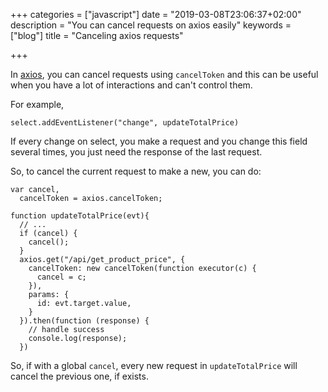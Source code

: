 +++
categories = ["javascript"]
date = "2019-03-08T23:06:37+02:00"
description = "You can cancel requests on axios easily"
keywords = ["blog"]
title = "Canceling axios requests"

+++

In [axios](https://github.com/axios/axios), you can cancel requests using `cancelToken`
and this can be useful when you have a lot of interactions and can't control them.

For example,

```
select.addEventListener("change", updateTotalPrice)
```

If every change on select, you make a request and you change this field several times,
you just need the response of the last request.

So, to cancel the current request to make a new, you can do:

```
var cancel,
  cancelToken = axios.cancelToken;

function updateTotalPrice(evt){
  // ... 
  if (cancel) {
    cancel();
  }
  axios.get("/api/get_product_price", {
    cancelToken: new cancelToken(function executor(c) {
      cancel = c;
    }),
    params: {
      id: evt.target.value,
    }
  }).then(function (response) {
    // handle success
    console.log(response);
  })
```

So, if with a global `cancel`, every new request in `updateTotalPrice` will cancel the previous one, if exists.
